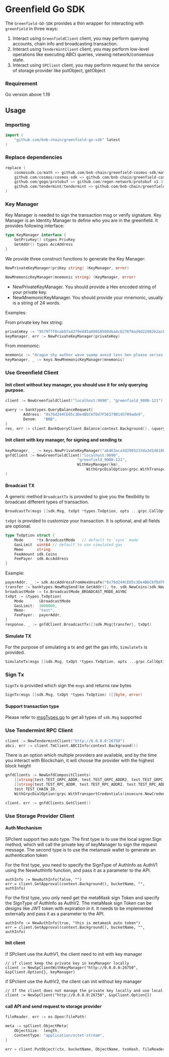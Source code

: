 # Greenfield Go SDK

The `Greenfield-GO-SDK` provides a thin wrapper for interacting with `greenfield` in three ways:

1. Interact using `GreenfieldClient` client, you may perform querying accounts, chain info and broadcasting transaction.
2. Interact using `TendermintClient` client, you may perform low-level operations like executing ABCI queries, viewing network/consensus state.
3. Interact using `SPClient` client, you may perform  request for the service of storage provider like putObject, getObject

### Requirement

Go version above 1.19

## Usage

### Importing

```go
import (
    "github.com/bnb-chain/greenfield-go-sdk" latest
)
```
### Replace dependencies
```go
replace (
    cosmossdk.io/math => github.com/bnb-chain/greenfield-cosmos-sdk/math v0.0.0-20230228075616-68ac309b432c
    github.com/cosmos/cosmos-sdk => github.com/bnb-chain/greenfield-cosmos-sdk v0.0.9
    github.com/gogo/protobuf => github.com/regen-network/protobuf v1.3.3-alpha.regen.1
    github.com/tendermint/tendermint => github.com/bnb-chain/greenfield-tendermint v0.0.2
)
```

### Key Manager

Key Manager is needed to sign the transaction msg or verify signature. Key Manager is an Identity Manager to define who
you are in the greenfield. It provides following interface:

```go
type KeyManager interface {
    GetPrivKey() ctypes.PrivKey
    GetAddr() types.AccAddress
}
```

We provide three construct functions to generate the Key Manager:
```go
NewPrivateKeyManager(priKey string) (KeyManager, error)

NewMnemonicKeyManager(mnemonic string) (KeyManager, error)
```

- NewPrivateKeyManager. You should provide a Hex encoded string of your private key.
- NewMnemonicKeyManager. You should provide your mnemonic, usually is a string of 24 words.

Examples:

From private key hex string:
```GO
privateKey := "9579fff0cab07a4379e845a890105004ba4c8276f8ad9d22082b2acbf02d884b"
keyManager, err := NewPrivateKeyManager(privateKey)
```

From mnemonic:
```Go
mnemonic := "dragon shy author wave swamp avoid lens hen please series heavy squeeze alley castle crazy action peasant green vague camp mirror amount person legal"
keyManager, _ := keys.NewMnemonicKeyManager(mnemonic)
```

### Use Greenfield Client

#### Init client without key manager, you should use it for only querying purpose.

```go
client := NewGreenfieldClient("localhost:9090", "greenfield_9000-121")

query := banktypes.QueryBalanceRequest{
		Address: "0x76d244CE05c3De4BbC6fDd7F56379B145709ade9",
		Denom:   "BNB",
}
res, err := client.BankQueryClient.Balance(context.Background(), &query)  
```

#### Init client with key manager, for signing and sending tx

```go
keyManager, _ := keys.NewPrivateKeyManager("ab463aca3d2965233da3d1d6108aa521274c5ddc2369ff72970a52a451863fbf")
gnfdClient := NewGreenfieldClient("localhost:9090", 
	                            "greenfield_9000-121",
	                            WithKeyManager(km),
                                    WithGrpcDialOption(grpc.WithTransportCredentials(insecure.NewCredentials()))
)
```

#### Broadcast TX

A generic method `BroadcastTx` is provided to give you the flexibility to broadcast different types of transaction.
```go
BroadcastTx(msgs []sdk.Msg, txOpt *types.TxOption, opts ...grpc.CallOption) (*tx.BroadcastTxResponse, error)
```

`txOpt` is provided to customize your transaction. It is optional, and all fields are optional.
```go
type TxOption struct {
    Mode      *tx.BroadcastMode   // default to `sync` mode
    GasLimit  uint64 // default to use simulated gas 
    Memo      string
    FeeAmount sdk.Coins
    FeePayer  sdk.AccAddress
}
```
Example:

```go
payerAddr, _ := sdk.AccAddressFromHexUnsafe("0x76d244CE05c3De4BbC6fDd7F56379B145709ade9")
transfer := banktypes.NewMsgSend(km.GetAddr(), to, sdk.NewCoins(sdk.NewInt64Coin("BNB", 12)))
broadcastMode := tx.BroadcastMode_BROADCAST_MODE_ASYNC
txOpt := &types.TxOption{
    Mode       &broadcastMode
    GasLimit:  1000000,
    Memo:      "test",
    FeePayer:  payerAddr,
}
response, _ := gnfdClient.BroadcastTx([]sdk.Msg{transfer}, txOpt)
```

#### Simulate TX

For the purpose of simulating a tx and get the gas info, `SimulateTx` is provided.

```go
SimulateTx(msgs []sdk.Msg, txOpt *types.TxOption, opts ...grpc.CallOption) (*tx.SimulateResponse, error)
```

### Sign Tx

`SignTx` is provided which sign the `msgs` and returns raw bytes 

```go
SignTx(msgs []sdk.Msg, txOpt *types.TxOption) ([]byte, error)
```

#### Support transaction type
Please refer to [msgTypes.go](./types/msgTypes.go) to get all types of `sdk.Msg` supported 


### Use Tendermint RPC Client

```go
client := NewTendermintClient("http://0.0.0.0:26750")
abci, err := client.TmClient.ABCIInfo(context.Background())
```

There is an option which multiple providers are available, and by the time you interact with Blockchain, it will choose the
provider with the highest block height

```go
gnfdClients := NewGnfdCompositClients(
    []string{test.TEST_GRPC_ADDR, test.TEST_GRPC_ADDR2, test.TEST_GRPC_ADDR3},
    []string{test.TEST_RPC_ADDR, test.TEST_RPC_ADDR2, test.TEST_RPC_ADDR3},
    test.TEST_CHAIN_ID,
    WithGrpcDialOption(grpc.WithTransportCredentials(insecure.NewCredentials())))

client, err := gnfdClients.GetClient()
```

### Use Storage Provider Client

#### Auth Mechanism

SPclient support two auto type. The first type is to use the local signer.Sign method, which will call 
the private key of keyManager to sign the request message. The second type is to use the metamask wallet
to generate an authentication token

For the first type, you need to specify the SignType of AuthInfo as AuthV1 using the NewAuthInfo function, 
and pass it as a parameter to the API.

```
authInfo := NewAuthInfo(false, "")
err = client.GetApproval(context.Background(), bucketName, "", authInfo)
```

For the first type, you only need get the metaMask sign Token and specify the SignType of AuthInfo as AuthV2.
The metaMask sign Token can be designs like JWT token with expiration in it. It needs to be implemented externally
and pass it as a parameter to the API.

```
authInfo := NewAuthInfo(true, "this is metamask auto token")
err = client.GetApproval(context.Background(), bucketName, "", authInfo)
```

#### Init client

if SPclient use the AuthV1, the client need to init with key manager
```
// if client keep the private key in keyManager locally
client := NewSpClientWithKeyManager("http://0.0.0.0:26750", &spClient.Option{}, keyManager)
```
if SPclient use the AuthV2, the client can init without key manager
```
// If the client does not manage the private key locally and use local
client := NewSpClient("http://0.0.0.0:26750", &spClient.Option{})
```

#### call API and send request to storage provider

```go
fileReader, err := os.Open(filePath)

meta := spClient.ObjectMeta{
    ObjectSize:  length,
    ContentType: "application/octet-stream",
}

err = client.PutObject(ctx, bucketName, ObjectName, txnHash, fileReader, meta, NewAuthInfo(false, "")))
```
